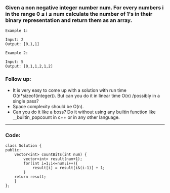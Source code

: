### Given a non negative integer number num. For every numbers i in the range 0 ≤ i ≤ num calculate the number of 1's in their binary representation and return them as an array.
```
Example 1:

Input: 2
Output: [0,1,1]
```
```
Example 2:

Input: 5
Output: [0,1,1,2,1,2]
```
### Follow up:

- It is very easy to come up with a solution with run time O(n*sizeof(integer)). But can you do it in linear time O(n) /possibly in a single pass?
- Space complexity should be O(n).
- Can you do it like a boss? Do it without using any builtin function like __builtin_popcount in c++ or in any other language.

---

### Code:

```
class Solution {
public:
    vector<int> countBits(int num) {
        vector<int> result(num+1);
        for(int i=1;i<=num;i++){
            result[i] = result[i&(i-1)] + 1;
        }
    return result;
    }
};
```
